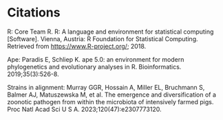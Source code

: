 # Citations

R: Core Team R. R: A language and environment for statistical computing [Software]. Vienna, Austria: R Foundation for Statistical Computing. Retrieved from https://www.R-project.org/; 2018.

Ape: Paradis E, Schliep K. ape 5.0: an environment for modern phylogenetics and evolutionary analyses in R. Bioinformatics. 2019;35(3):526-8.

Strains in alignment: Murray GGR, Hossain A, Miller EL, Bruchmann S, Balmer AJ, Matuszewska M, et al. The emergence and diversification of a zoonotic pathogen from within the microbiota of intensively farmed pigs. Proc Natl Acad Sci U S A. 2023;120(47):e2307773120.
